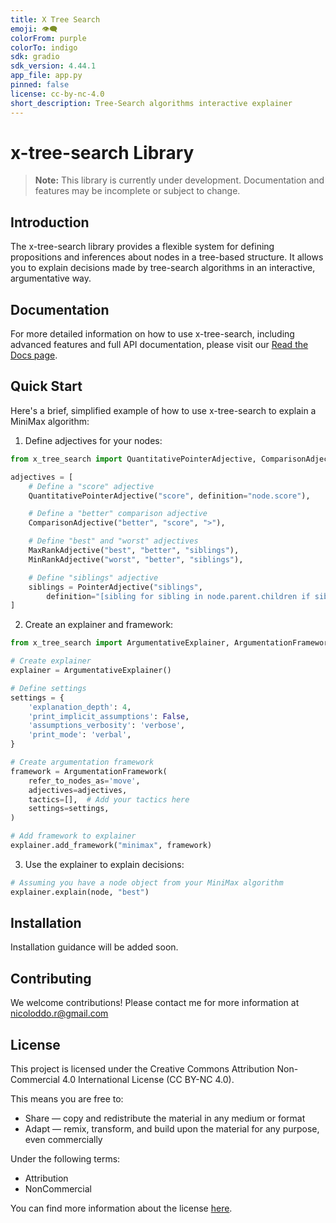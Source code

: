 ```yaml
---
title: X Tree Search
emoji: 👁️‍🗨️
colorFrom: purple
colorTo: indigo
sdk: gradio
sdk_version: 4.44.1
app_file: app.py
pinned: false
license: cc-by-nc-4.0
short_description: Tree-Search algorithms interactive explainer
---
```


# x-tree-search Library

> **Note:** This library is currently under development. Documentation and features may be incomplete or subject to change.

## Introduction

The x-tree-search library provides a flexible system for defining propositions and inferences about nodes in a tree-based structure. It allows you to explain decisions made by tree-search algorithms in an interactive, argumentative way.

## Documentation

For more detailed information on how to use x-tree-search, including advanced features and full API documentation, please visit our [Read the Docs page](https://x-tree-search.readthedocs.io/en/latest/).

## Quick Start

Here's a brief, simplified example of how to use x-tree-search to explain a MiniMax algorithm:

1. Define adjectives for your nodes:

```python
from x_tree_search import QuantitativePointerAdjective, ComparisonAdjective, MaxRankAdjective, MinRankAdjective, PointerAdjective

adjectives = [
    # Define a "score" adjective
    QuantitativePointerAdjective("score", definition="node.score"),

    # Define a "better" comparison adjective
    ComparisonAdjective("better", "score", ">"),

    # Define "best" and "worst" adjectives
    MaxRankAdjective("best", "better", "siblings"),
    MinRankAdjective("worst", "better", "siblings"),

    # Define "siblings" adjective
    siblings = PointerAdjective("siblings",
        definition="[sibling for sibling in node.parent.children if sibling is not node]")
]
```

2. Create an explainer and framework:

```python
from x_tree_search import ArgumentativeExplainer, ArgumentationFramework

# Create explainer
explainer = ArgumentativeExplainer()

# Define settings
settings = {
    'explanation_depth': 4,
    'print_implicit_assumptions': False,
    'assumptions_verbosity': 'verbose',
    'print_mode': 'verbal',
}

# Create argumentation framework
framework = ArgumentationFramework(
    refer_to_nodes_as='move',
    adjectives=adjectives,
    tactics=[],  # Add your tactics here
    settings=settings,
)

# Add framework to explainer
explainer.add_framework("minimax", framework)
```

3. Use the explainer to explain decisions:

```python
# Assuming you have a node object from your MiniMax algorithm
explainer.explain(node, "best")
```

## Installation

Installation guidance will be added soon.

## Contributing

We welcome contributions! Please contact me for more information at nicoloddo.r@gmail.com

## License

This project is licensed under the Creative Commons Attribution Non-Commercial 4.0 International License (CC BY-NC 4.0).

This means you are free to:
- Share — copy and redistribute the material in any medium or format
- Adapt — remix, transform, and build upon the material for any purpose, even commercially

Under the following terms:
- Attribution 
- NonCommercial

You can find more information about the license [here](https://creativecommons.org/licenses/by-nc/4.0/).
